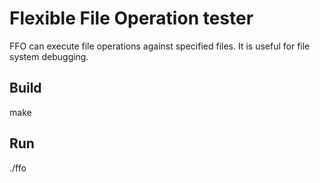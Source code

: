 # Flexible File Operation tester

FFO can execute file operations against specified files. It is useful for file system debugging.

## Build

make

## Run

./ffo
